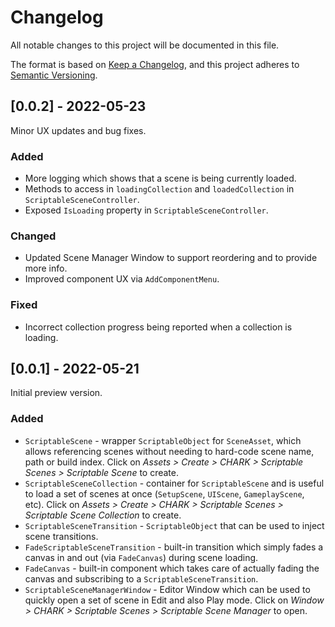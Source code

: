 ﻿# Changelog

All notable changes to this project will be documented in this file.

The format is based on [Keep a Changelog](https://keepachangelog.com/en/1.0.0/), and this project adheres to [Semantic Versioning](https://semver.org/spec/v2.0.0.html).

## [0.0.2] - 2022-05-23
Minor UX updates and bug fixes.

### Added
- More logging which shows that a scene is being currently loaded.
- Methods to access in `loadingCollection` and `loadedCollection` in `ScriptableSceneController`.
- Exposed `IsLoading` property in `ScriptableSceneController`.

### Changed
- Updated Scene Manager Window to support reordering and to provide more info.
- Improved component UX via `AddComponentMenu`.

### Fixed
- Incorrect collection progress being reported when a collection is loading.

## [0.0.1] - 2022-05-21
Initial preview version.

### Added
- `ScriptableScene` - wrapper `ScriptableObject` for `SceneAsset`, which allows referencing scenes without needing to hard-code scene name, path or build index. Click on _Assets > Create > CHARK > Scriptable Scenes > Scriptable Scene_ to create.
- `ScriptableSceneCollection` - container for `ScriptableScene` and is useful to load a set of scenes at once (`SetupScene`, `UIScene`, `GameplayScene`, etc). Click on _Assets > Create > CHARK > Scriptable Scenes > Scriptable Scene Collection_ to create.
- `ScriptableSceneTransition` - `ScriptableObject` that can be used to inject scene transitions.
- `FadeScriptableSceneTransition` - built-in transition which simply fades a canvas in and out (via `FadeCanvas`) during scene loading.
- `FadeCanvas` - built-in component which takes care of actually fading the canvas and subscribing to a `ScriptableSceneTransition`.
- `ScriptableSceneManagerWindow` - Editor Window which can be used to quickly open a set of scene in Edit and also Play mode. Click on _Window > CHARK > Scriptable Scenes > Scriptable Scene Manager_ to open.
